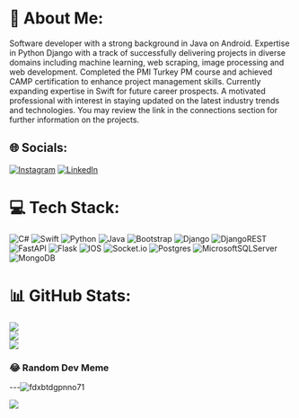 # 💫 About Me:
Software developer with a strong background in Java on Android. Expertise in Python Django with a track of successfully delivering projects in diverse domains including machine learning, web scraping, image processing and web development. Completed the PMI Turkey PM course and achieved CAMP certification to enhance project management skills. Currently expanding expertise in Swift for future career prospects. A motivated professional with interest in staying updated on the latest industry trends and technologies. You may review the link in the connections section for further information on the projects.


## 🌐 Socials:
[![Instagram](https://img.shields.io/badge/Instagram-%23E4405F.svg?logo=Instagram&logoColor=white)](https://instagram.com/https://www.instagram.com/burhangoksel26/) [![LinkedIn](https://img.shields.io/badge/LinkedIn-%230077B5.svg?logo=linkedin&logoColor=white)](https://linkedin.com/in/https://www.linkedin.com/in/burhan-göksel-b92067154/) 

# 💻 Tech Stack:
![C#](https://img.shields.io/badge/c%23-%23239120.svg?style=for-the-badge&logo=c-sharp&logoColor=white) ![Swift](https://img.shields.io/badge/swift-F54A2A?style=for-the-badge&logo=swift&logoColor=white) ![Python](https://img.shields.io/badge/python-3670A0?style=for-the-badge&logo=python&logoColor=ffdd54) ![Java](https://img.shields.io/badge/java-%23ED8B00.svg?style=for-the-badge&logo=java&logoColor=white) ![Bootstrap](https://img.shields.io/badge/bootstrap-%23563D7C.svg?style=for-the-badge&logo=bootstrap&logoColor=white) ![Django](https://img.shields.io/badge/django-%23092E20.svg?style=for-the-badge&logo=django&logoColor=white) ![DjangoREST](https://img.shields.io/badge/DJANGO-REST-ff1709?style=for-the-badge&logo=django&logoColor=white&color=ff1709&labelColor=gray) ![FastAPI](https://img.shields.io/badge/FastAPI-005571?style=for-the-badge&logo=fastapi) ![Flask](https://img.shields.io/badge/flask-%23000.svg?style=for-the-badge&logo=flask&logoColor=white) ![IOS](https://img.shields.io/badge/IOS-%2320232a.svg?style=for-the-badge&logo=apple&logoColor=white) ![Socket.io](https://img.shields.io/badge/Socket.io-black?style=for-the-badge&logo=socket.io&badgeColor=010101) ![Postgres](https://img.shields.io/badge/postgres-%23316192.svg?style=for-the-badge&logo=postgresql&logoColor=white) ![MicrosoftSQLServer](https://img.shields.io/badge/Microsoft%20SQL%20Sever-CC2927?style=for-the-badge&logo=microsoft%20sql%20server&logoColor=white) ![MongoDB](https://img.shields.io/badge/MongoDB-%234ea94b.svg?style=for-the-badge&logo=mongodb&logoColor=white)
# 📊 GitHub Stats:
![](https://github-readme-stats.vercel.app/api?username=brhngksel26&theme=dark&hide_border=false&include_all_commits=true&count_private=true)<br/>
![](https://github-readme-streak-stats.herokuapp.com/?user=brhngksel26&theme=dark&hide_border=false)<br/>
![](https://github-readme-stats.vercel.app/api/top-langs/?username=brhngksel26&theme=dark&hide_border=false&include_all_commits=true&count_private=true&layout=compact)

### 😂 Random Dev Meme

---![fdxbtdgpnno71](https://github.com/brhngksel26/brhngksel26/assets/36696181/53d00790-9be5-40fc-af2a-61cd7a23bc18)

[![](https://visitcount.itsvg.in/api?id=brhngksel26&icon=0&color=0)](https://visitcount.itsvg.in)

<!-- Proudly created with GPRM ( https://gprm.itsvg.in ) -->
